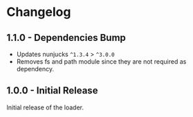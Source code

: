 # Changelog

## 1.1.0 - Dependencies Bump

* Updates nunjucks `^1.3.4` > `^3.0.0`
* Removes fs and path module since they are not required as dependency.

## 1.0.0 - Initial Release

Initial release of the loader.